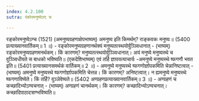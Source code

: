 ```yaml
---
index: 4.2.100
sutra: रंकोरमनुष्येऽण् च

---
```

रङ्कोरमनुष्येऽण्च (1521) (अमनुष्यग्रहणाक्षेपभाष्यम्) अमनुष्य इति किमर्थम्? राङ्कवकः मनुष्यः॥ (5400 प्रत्याख्यानवार्तिकम्॥ 1 ॥) - रङ्कोरमनुष्यग्रहणानर्थक्यं मनुष्यतत्स्थयोर्वुञ्ञ्विधानात् - (भाष्यम्) रङ्कोरमनुष्यग्रहणमनर्थकम्। किं कारणम्? मनुष्यतत्स्थयोर्वुञ्ञ्विधानात्। अयं मनुष्ये मनुष्यस्थे च वुञ्ञ्विधीयते स बाधको भविष्यति॥ (एकदेशिभाष्यम्) एवं तर्हि ज्ञापयत्याचार्यः -अमनुष्ये मनुष्यस्थे ष्फगणौ भवत इति॥ (5401 प्रत्याख्यानसमर्थकं वार्तिकम्॥ 2 ॥) - अमनुष्ये मनुष्यस्थे ष्फगणोर्ज्ञापकमिति चेन्नानिष्टत्वात् - (भाष्यम्) अमनुष्ये मनुष्यस्थे ष्फगणोर्ज्ञापकमिति चेत्तन्न। किं कारणम्? अनिष्टत्वात्। न ह्यमनुष्ये मनुष्यस्थे ष्फगणाविष्येते। किं तर्हि? वुञ्ञेवेष्यते॥ (5402 अण्ग्रहणप्रत्याख्यानवार्तिकम्॥ 3 ॥) - अण्ग्रहणं च कच्छादिभ्योऽण्वचनात् - (भाष्यम्) अण्ग्रहणं चानर्थकम्। किं कारणम्? कच्छादिभ्योऽण्वचनात्। कच्छादिपाठादत्राण्भविष्यति॥